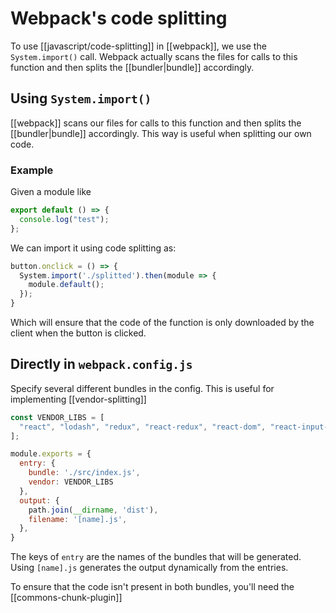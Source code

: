 # Webpack's code splitting
To use [[javascript/code-splitting]] in [[webpack]], we use the `System.import()` call. Webpack actually scans the files for calls to this function and then splits the [[bundler|bundle]] accordingly.

## Using `System.import()`
[[webpack]] scans our files for calls to this function and then splits the [[bundler|bundle]] accordingly. This way is useful when splitting our own code.

### Example
Given a module like
```js
export default () => {
  console.log("test");
};
```

We can import it using code splitting as:
```js
button.onclick = () => {
  System.import('./splitted').then(module => {
    module.default();
  });
}
```

Which will ensure that the code of the function is only downloaded by the client when the button is clicked.

## Directly in `webpack.config.js`
Specify several different bundles in the config. This is useful for implementing [[vendor-splitting]]

```js
const VENDOR_LIBS = [
  "react", "lodash", "redux", "react-redux", "react-dom", "react-input-range", "redux-form", "redux-thunk"
];

module.exports = {
  entry: {
    bundle: './src/index.js',
    vendor: VENDOR_LIBS
  },
  output: {
    path.join(__dirname, 'dist'),
    filename: '[name].js',
  },
}
```

The keys of `entry` are the names of the bundles that will be generated. Using `[name].js` generates the output dynamically from the entries.

To ensure that the code isn't present in both bundles, you'll need the [[commons-chunk-plugin]]
